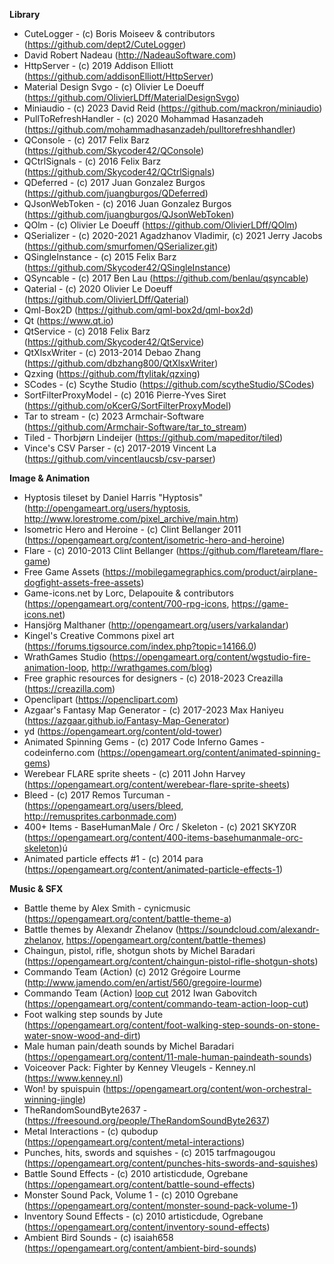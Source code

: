 **Library**

- CuteLogger - (c) Boris Moiseev & contributors (https://github.com/dept2/CuteLogger)
- David Robert Nadeau (http://NadeauSoftware.com)
- HttpServer - (c) 2019 Addison Elliott (https://github.com/addisonElliott/HttpServer)
- Material Design Svgo - (c) Olivier Le Doeuff (https://github.com/OlivierLDff/MaterialDesignSvgo)
- Miniaudio - (c) 2023 David Reid (https://github.com/mackron/miniaudio)
- PullToRefreshHandler - (c) 2020 Mohammad Hasanzadeh (https://github.com/mohammadhasanzadeh/pulltorefreshhandler)
- QConsole - (c) 2017 Felix Barz (https://github.com/Skycoder42/QConsole)
- QCtrlSignals - (c) 2016 Felix Barz (https://github.com/Skycoder42/QCtrlSignals)
- QDeferred - (c) 2017 Juan Gonzalez Burgos (https://github.com/juangburgos/QDeferred)
- QJsonWebToken - (c) 2016 Juan Gonzalez Burgos (https://github.com/juangburgos/QJsonWebToken)
- QOlm - (c) Olivier Le Doeuff (https://github.com/OlivierLDff/QOlm)
- QSerializer - (c) 2020-2021 Agadzhanov Vladimir, (c) 2021 Jerry Jacobs (https://github.com/smurfomen/QSerializer.git)
- QSingleInstance - (c) 2015 Felix Barz (https://github.com/Skycoder42/QSingleInstance)
- QSyncable - (c) 2017 Ben Lau (https://github.com/benlau/qsyncable)
- Qaterial - (c) 2020 Olivier Le Doeuff (https://github.com/OlivierLDff/Qaterial)
- Qml-Box2D (https://github.com/qml-box2d/qml-box2d)
- Qt (https://www.qt.io)
- QtService - (c) 2018 Felix Barz (https://github.com/Skycoder42/QtService)
- QtXlsxWriter - (c) 2013-2014 Debao Zhang (https://github.com/dbzhang800/QtXlsxWriter)
- Qzxing (https://github.com/ftylitak/qzxing) 
- SCodes - (c) Scythe Studio (https://github.com/scytheStudio/SCodes)
- SortFilterProxyModel - (c) 2016 Pierre-Yves Siret (https://github.com/oKcerG/SortFilterProxyModel)
- Tar to stream - (c) 2023 Armchair-Software (https://github.com/Armchair-Software/tar_to_stream)
- Tiled - Thorbjørn Lindeijer (https://github.com/mapeditor/tiled)
- Vince's CSV Parser - (c) 2017-2019 Vincent La (https://github.com/vincentlaucsb/csv-parser)

**Image & Animation**

- Hyptosis tileset by Daniel Harris "Hyptosis" (http://opengameart.org/users/hyptosis, http://www.lorestrome.com/pixel_archive/main.htm)
- Isometric Hero and Heroine - (c) Clint Bellanger 2011 (https://opengameart.org/content/isometric-hero-and-heroine)
- Flare - (c) 2010-2013 Clint Bellanger (https://github.com/flareteam/flare-game)
- Free Game Assets (https://mobilegamegraphics.com/product/airplane-dogfight-assets-free-assets)
- Game-icons.net by Lorc, Delapouite & contributors (https://opengameart.org/content/700-rpg-icons, https://game-icons.net)
- Hansjörg Malthaner (http://opengameart.org/users/varkalandar)
- Kingel's Creative Commons pixel art (https://forums.tigsource.com/index.php?topic=14166.0)
- WrathGames Studio (https://opengameart.org/content/wgstudio-fire-animation-loop, http://wrathgames.com/blog)
- Free graphic resources for designers - (c) 2018-2023 Creazilla (https://creazilla.com)
- Openclipart (https://openclipart.com)
- Azgaar's Fantasy Map Generator - (c) 2017-2023 Max Haniyeu (https://azgaar.github.io/Fantasy-Map-Generator)
- yd (https://opengameart.org/content/old-tower)
- Animated Spinning Gems - (c) 2017 Code Inferno Games - codeinferno.com (https://opengameart.org/content/animated-spinning-gems)
- Werebear FLARE sprite sheets - (c) 2011 John Harvey (https://opengameart.org/content/werebear-flare-sprite-sheets)
- Bleed - (c) 2017 Remos Turcuman - (https://opengameart.org/users/bleed, http://remusprites.carbonmade.com)
- 400+ Items - BaseHumanMale / Orc / Skeleton - (c) 2021 SKYZ0R (https://opengameart.org/content/400-items-basehumanmale-orc-skeleton)ú
- Animated particle effects #1 - (c) 2014 para (https://opengameart.org/content/animated-particle-effects-1)


**Music & SFX**

- Battle theme by Alex Smith - cynicmusic (https://opengameart.org/content/battle-theme-a)
- Battle themes by Alexandr Zhelanov (https://soundcloud.com/alexandr-zhelanov, https://opengameart.org/content/battle-themes)
- Chaingun, pistol, rifle, shotgun shots by Michel Baradari (https://opengameart.org/content/chaingun-pistol-rifle-shotgun-shots)
- Commando Team (Action) (c) 2012  Grégoire Lourme (http://www.jamendo.com/en/artist/560/gregoire-lourme)
- Commando Team (Action) [loop cut](c) 2012 Iwan Gabovitch (https://opengameart.org/content/commando-team-action-loop-cut)
- Foot walking step sounds by Jute (https://opengameart.org/content/foot-walking-step-sounds-on-stone-water-snow-wood-and-dirt)
- Male human pain/death sounds by Michel Baradari (https://opengameart.org/content/11-male-human-paindeath-sounds)
- Voiceover Pack: Fighter by Kenney Vleugels - Kenney.nl (https://www.kenney.nl)
- Won! by spuispuin (https://opengameart.org/content/won-orchestral-winning-jingle)
- TheRandomSoundByte2637 - (https://freesound.org/people/TheRandomSoundByte2637)
- Metal Interactions - (c) qubodup (https://opengameart.org/content/metal-interactions)
- Punches, hits, swords and squishes - (c) 2015 tarfmagougou (https://opengameart.org/content/punches-hits-swords-and-squishes)
- Battle Sound Effects - (c) 2010 artisticdude, Ogrebane (https://opengameart.org/content/battle-sound-effects) 
- Monster Sound Pack, Volume 1 - (c) 2010 Ogrebane (https://opengameart.org/content/monster-sound-pack-volume-1)
- Inventory Sound Effects - (c) 2010 artisticdude, Ogrebane (https://opengameart.org/content/inventory-sound-effects)
- Ambient Bird Sounds - (c) isaiah658 (https://opengameart.org/content/ambient-bird-sounds)
